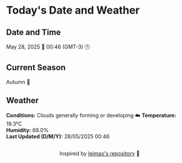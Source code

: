  # Today's Date and Weather
    
## Date and Time
May 28, 2025 📅
00:46 (GMT-3) 🕒

## Current Season
Autumn 🍂
## Weather 
**Conditions:** Clouds generally forming or developing ☁️
**Temperature:** 19.3°C  
**Humidity:** 68.0%  
**Last Updated (D/M/Y):** 28/05/2025 00:46
##
<div align="center">Inspired by <a href="https://github.com/leimao/What-Is-The-Date-Today">leimao's repository</a> 🌱</div>
